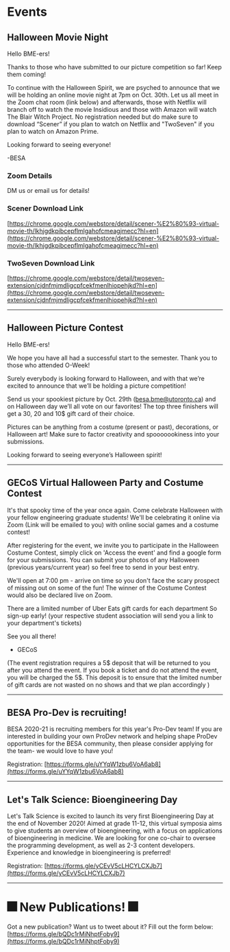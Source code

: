 # Events


## Halloween Movie Night

Hello BME-ers!

Thanks to those who have submitted to our picture competition so far! Keep them coming!

To continue with the Halloween Spirit, we are psyched to announce that we will be holding an online movie night at 7pm on Oct. 30th. Let us all meet in the Zoom chat room (link below) and afterwards, those with Netflix will branch off to watch the movie Insidious and those with Amazon will watch The Blair Witch Project. No registration needed but do make sure to download “Scener” if you plan to watch on Netflix and "TwoSeven" if you plan to watch on Amazon Prime.

Looking forward to seeing everyone!

-BESA

### Zoom Details

DM us or email us for details!

### Scener Download Link

[https://chrome.google.com/webstore/detail/scener-%E2%80%93-virtual-movie-th/lkhjgdkpibcepflmlgahofcmeagjmecc?hl=en](https://chrome.google.com/webstore/detail/scener-%E2%80%93-virtual-movie-th/lkhjgdkpibcepflmlgahofcmeagjmecc?hl=en)

### TwoSeven Download Link

[https://chrome.google.com/webstore/detail/twoseven-extension/cjdnfmjmdligcpfcekfmenlhiopehjkd?hl=en](https://chrome.google.com/webstore/detail/twoseven-extension/cjdnfmjmdligcpfcekfmenlhiopehjkd?hl=en)

-------------

## Halloween Picture Contest

Hello BME-ers!

We hope you have all had a successful start to the semester. Thank you to those who attended O-Week!

Surely everybody is looking forward to Halloween, and with that we’re excited to announce that we’ll be holding a picture competition!

Send us your spookiest picture by Oct. 29th ([besa.bme@utoronto.ca](besa.bme@utoronto.ca)) and on Halloween day we’ll all vote on our favorites! The top three finishers will get a 30, 20 and 10$ gift card of their choice.

Pictures can be anything from a costume (present or past), decorations, or Halloween art! Make sure to factor creativity and spooooookiness into your submissions.

Looking forward to seeing everyone’s Halloween spirit!

-------------

## GECoS Virtual Halloween Party and Costume Contest 

It's that spooky time of the year once again. Come celebrate Halloween with your fellow engineering graduate students! We'll be celebrating it online via Zoom (Link will be emailed to you) with online social games and a costume contest!

After registering for the event, we invite you to participate in the Halloween Costume Contest, simply click on 'Access the event' and find a google form for your submissions. You can submit your photos of any Halloween (previous years/current year) so feel free to send in your best entry.

We'll open at 7:00 pm - arrive on time so you don't face the scary prospect of missing out on some of the fun! The winner of the Costume Contest would also be declared live on Zoom.

There are a limited number of Uber Eats gift cards for each department So sign-up early! (your respective student association will send you a link to your department's tickets)

See you all there!

- GECoS

(The event registration requires a 5$ deposit that will be returned to you after you attend the event. If you book a ticket and do not attend the event, you will be charged the 5$. This deposit is to ensure that the limited number of gift cards are not wasted on no shows and that we plan accordingly )

-------------

## BESA Pro-Dev is recruiting!

BESA 2020-21 is recruiting members for this year's Pro-Dev team! If you are interested in building your own ProDev network and helping shape ProDev opportunities for the BESA community, then please consider applying for the team- we would love to have you!

Registration: [https://forms.gle/uYYqW1zbu6VoA6ab8](https://forms.gle/uYYqW1zbu6VoA6ab8)

-------------

## Let's Talk Science: Bioengineering Day

Let's Talk Science is excited to launch its very first Bioengineering Day at the end of November 2020! Aimed at grade 11-12, this virtual symposia aims to give students an overview of bioengineering, with a focus on applications of bioengineering in medicine. We are looking for one co-chair to oversee the programming development, as well as 2-3 content developers. Experience and knowledge in bioengineering is preferred!

Registration: [https://forms.gle/yCEvV5cLHCYLCXJb7](https://forms.gle/yCEvV5cLHCYLCXJb7)

-------------

# 🎆 New Publications! 🎆

Got a new publication? Want us to tweet about it? Fill out the form below:
[https://forms.gle/bQDc1rMiNhptFoby9](https://forms.gle/bQDc1rMiNhptFoby9)
